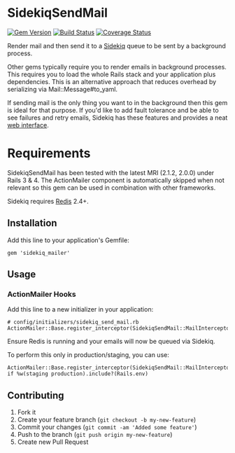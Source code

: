 # SidekiqSendMail

[![Gem Version](https://badge.fury.io/rb/sidekiq_send_mail.svg)](http://badge.fury.io/rb/sidekiq_send_mail)
[![Build Status](https://travis-ci.org/pgeraghty/sidekiq_send_mail.svg?branch=master)](https://travis-ci.org/pgeraghty/sidekiq_send_mail)
[![Coverage Status](https://img.shields.io/coveralls/pgeraghty/sidekiq_send_mail.svg)](https://coveralls.io/r/pgeraghty/sidekiq_send_mail?branch=master)

Render mail and then send it to a [Sidekiq](http://sidekiq.org/) queue to be sent by a background process.

Other gems typically require you to render emails in background processes. This requires you to load the whole Rails stack and your application plus dependencies. This is an alternative approach that reduces overhead by serializing via Mail::Message#to_yaml.

If sending mail is the only thing you want to in the background then this gem is ideal for that purpose. If you'd like to add fault tolerance and be able to see failures and retry emails, Sidekiq has these features and provides a neat [web interface](https://github.com/mperham/sidekiq/wiki/Monitoring).

# Requirements
SidekiqSendMail has been tested with the latest MRI (2.1.2, 2.0.0) under Rails 3 &amp; 4. 
The ActionMailer component is automatically skipped when not relevant so this gem can be 
used in combination with other frameworks.

Sidekiq requires [Redis](http://redis.io/) 2.4+.

## Installation

Add this line to your application's Gemfile:

    gem 'sidekiq_mailer'


## Usage
### ActionMailer Hooks
Add this line to a new initializer in your application:

    # config/initializers/sidekiq_send_mail.rb
    ActionMailer::Base.register_interceptor(SidekiqSendMail::MailInterceptor)

Ensure Redis is running and your emails will now be queued via Sidekiq.

To perform this only in production/staging, you can use:

    ActionMailer::Base.register_interceptor(SidekiqSendMail::MailInterceptor) if %w(staging production).include?(Rails.env)
    
## Contributing

1. Fork it
2. Create your feature branch (`git checkout -b my-new-feature`)
3. Commit your changes (`git commit -am 'Added some feature'`)
4. Push to the branch (`git push origin my-new-feature`)
5. Create new Pull Request
